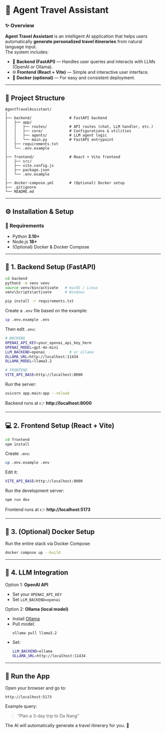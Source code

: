 # 🧭 Agent Travel Assistant

### ✨ Overview
**Agent Travel Assistant** is an intelligent AI application that helps users automatically **generate personalized travel itineraries** from natural language input.  
The system includes:
- 🧠 **Backend (FastAPI)** — Handles user queries and interacts with LLMs (OpenAI or Ollama).
- 🌐 **Frontend (React + Vite)** — Simple and interactive user interface.
- 🐳 **Docker (optional)** — For easy and consistent deployment.

---

## 📁 Project Structure
```
AgentTravelAssistant/
│
├── backend/                 # FastAPI backend
│   ├── app/
│   │   ├── routes/          # API routes (chat, LLM handler, etc.)
│   │   ├── core/            # Configurations & utilities
│   │   ├── agents/          # LLM agent logic
│   │   └── main.py          # FastAPI entrypoint
│   ├── requirements.txt
│   └── .env.example
│
├── frontend/                # React + Vite frontend
│   ├── src/
│   ├── vite.config.js
│   ├── package.json
│   └── .env.example
│
├── docker-compose.yml       # (Optional) Docker setup
├── .gitignore
└── README.md
```

---

## ⚙️ Installation & Setup

### 🔹 Requirements
- Python **3.10+**
- Node.js **18+**
- (Optional) Docker & Docker Compose

---

## 🧠 1. Backend Setup (FastAPI)

```bash
cd backend
python3 -m venv venv
source venv/bin/activate   # macOS / Linux
venv\Scripts\activate      # Windows

pip install -r requirements.txt
```

Create a `.env` file based on the example:
```bash
cp .env.example .env
```

Then edit `.env`:
```bash
# BACKEND
OPENAI_API_KEY=your_openai_api_key_here
OPENAI_MODEL=gpt-4o-mini
LLM_BACKEND=openai           # or ollama
OLLAMA_URL=http://localhost:11434
OLLAMA_MODEL=llama3.2

# FRONTEND
VITE_API_BASE=http://localhost:8000
```

Run the server:
```bash
uvicorn app.main:app --reload
```

Backend runs at 👉 **http://localhost:8000**

---

## 💻 2. Frontend Setup (React + Vite)

```bash
cd frontend
npm install
```

Create `.env`:
```bash
cp .env.example .env
```

Edit it:
```bash
VITE_API_BASE=http://localhost:8000
```

Run the development server:
```bash
npm run dev
```

Frontend runs at 👉 **http://localhost:5173**

---

## 🐳 3. (Optional) Docker Setup

Run the entire stack via Docker Compose:
```bash
docker compose up --build
```

---

## 🧩 4. LLM Integration
Option 1: **OpenAI API**
- Set your `OPENAI_API_KEY`
- Set `LLM_BACKEND=openai`

Option 2: **Ollama (local model)**
- Install [Ollama](https://ollama.ai)
- Pull model:
  ```bash
  ollama pull llama3.2
  ```
- Set:
  ```bash
  LLM_BACKEND=ollama
  OLLAMA_URL=http://localhost:11434
  ```

---

## 🚀 Run the App
Open your browser and go to:
```
http://localhost:5173
```
Example query:
> “Plan a 3-day trip to Da Nang”

The AI will automatically generate a travel itinerary for you. 🌴